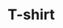 # T-shirt #
<Red Colour> <Dislike>
<Yello Colour> <Dislike>
<Blue Colur> <Like>
<Hactoberfest T-shirt> <Like>
